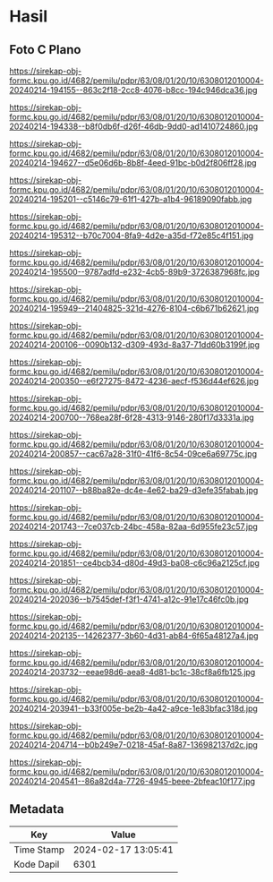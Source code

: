 # Hasil

## Foto C Plano

https://sirekap-obj-formc.kpu.go.id/4682/pemilu/pdpr/63/08/01/20/10/6308012010004-20240214-194155--863c2f18-2cc8-4076-b8cc-194c946dca36.jpg

https://sirekap-obj-formc.kpu.go.id/4682/pemilu/pdpr/63/08/01/20/10/6308012010004-20240214-194338--b8f0db6f-d26f-46db-9dd0-ad1410724860.jpg

https://sirekap-obj-formc.kpu.go.id/4682/pemilu/pdpr/63/08/01/20/10/6308012010004-20240214-194627--d5e06d6b-8b8f-4eed-91bc-b0d2f806ff28.jpg

https://sirekap-obj-formc.kpu.go.id/4682/pemilu/pdpr/63/08/01/20/10/6308012010004-20240214-195201--c5146c79-61f1-427b-a1b4-96189090fabb.jpg

https://sirekap-obj-formc.kpu.go.id/4682/pemilu/pdpr/63/08/01/20/10/6308012010004-20240214-195312--b70c7004-8fa9-4d2e-a35d-f72e85c4f151.jpg

https://sirekap-obj-formc.kpu.go.id/4682/pemilu/pdpr/63/08/01/20/10/6308012010004-20240214-195500--9787adfd-e232-4cb5-89b9-3726387968fc.jpg

https://sirekap-obj-formc.kpu.go.id/4682/pemilu/pdpr/63/08/01/20/10/6308012010004-20240214-195949--21404825-321d-4276-8104-c6b671b62621.jpg

https://sirekap-obj-formc.kpu.go.id/4682/pemilu/pdpr/63/08/01/20/10/6308012010004-20240214-200106--0090b132-d309-493d-8a37-71dd60b3199f.jpg

https://sirekap-obj-formc.kpu.go.id/4682/pemilu/pdpr/63/08/01/20/10/6308012010004-20240214-200350--e6f27275-8472-4236-aecf-f536d44ef626.jpg

https://sirekap-obj-formc.kpu.go.id/4682/pemilu/pdpr/63/08/01/20/10/6308012010004-20240214-200700--768ea28f-6f28-4313-9146-280f17d3331a.jpg

https://sirekap-obj-formc.kpu.go.id/4682/pemilu/pdpr/63/08/01/20/10/6308012010004-20240214-200857--cac67a28-31f0-41f6-8c54-09ce6a69775c.jpg

https://sirekap-obj-formc.kpu.go.id/4682/pemilu/pdpr/63/08/01/20/10/6308012010004-20240214-201107--b88ba82e-dc4e-4e62-ba29-d3efe35fabab.jpg

https://sirekap-obj-formc.kpu.go.id/4682/pemilu/pdpr/63/08/01/20/10/6308012010004-20240214-201743--7ce037cb-24bc-458a-82aa-6d955fe23c57.jpg

https://sirekap-obj-formc.kpu.go.id/4682/pemilu/pdpr/63/08/01/20/10/6308012010004-20240214-201851--ce4bcb34-d80d-49d3-ba08-c6c96a2125cf.jpg

https://sirekap-obj-formc.kpu.go.id/4682/pemilu/pdpr/63/08/01/20/10/6308012010004-20240214-202036--b7545def-f3f1-4741-a12c-91e17c46fc0b.jpg

https://sirekap-obj-formc.kpu.go.id/4682/pemilu/pdpr/63/08/01/20/10/6308012010004-20240214-202135--14262377-3b60-4d31-ab84-6f65a48127a4.jpg

https://sirekap-obj-formc.kpu.go.id/4682/pemilu/pdpr/63/08/01/20/10/6308012010004-20240214-203732--eeae98d6-aea8-4d81-bc1c-38cf8a6fb125.jpg

https://sirekap-obj-formc.kpu.go.id/4682/pemilu/pdpr/63/08/01/20/10/6308012010004-20240214-203941--b33f005e-be2b-4a42-a9ce-1e83bfac318d.jpg

https://sirekap-obj-formc.kpu.go.id/4682/pemilu/pdpr/63/08/01/20/10/6308012010004-20240214-204714--b0b249e7-0218-45af-8a87-136982137d2c.jpg

https://sirekap-obj-formc.kpu.go.id/4682/pemilu/pdpr/63/08/01/20/10/6308012010004-20240214-204541--86a82d4a-7726-4945-beee-2bfeac10f177.jpg


## Metadata

| Key        | Value               |
| ---------- | ------------------- |
| Time Stamp | 2024-02-17 13:05:41 |
| Kode Dapil | 6301                |



